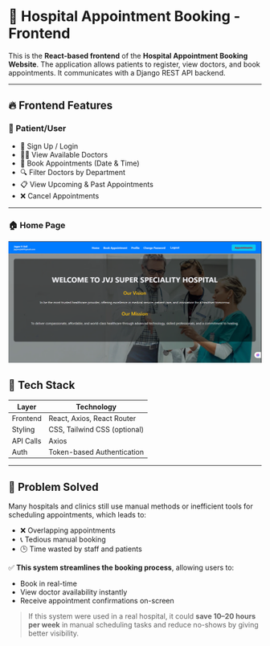 # 🏥 Hospital Appointment Booking - Frontend

This is the **React-based frontend** of the **Hospital Appointment Booking Website**. The application allows patients to register, view doctors, and book appointments. It communicates with a Django REST API backend.

---

## 🔥 Frontend Features

### 👤 Patient/User
- 📝 Sign Up / Login
- 👨‍⚕️ View Available Doctors
- 📅 Book Appointments (Date & Time)
- 🔍 Filter Doctors by Department
- 📋 View Upcoming & Past Appointments
- ❌ Cancel Appointments

---



### 🏠 Home Page
![Home Page](./screenshots/homepage.png)





## 🚀 Tech Stack

| Layer     | Technology                    |
|-----------|-------------------------------|
| Frontend  | React, Axios, React Router    |
| Styling   | CSS, Tailwind CSS (optional)  |
| API Calls | Axios                         |
| Auth      | Token-based Authentication    |

---

## 🧠 Problem Solved

Many hospitals and clinics still use manual methods or inefficient tools for scheduling appointments, which leads to:
- ❌ Overlapping appointments
- 📞 Tedious manual booking
- 🕒 Time wasted by staff and patients

✅ **This system streamlines the booking process**, allowing users to:
- Book in real-time
- View doctor availability instantly
- Receive appointment confirmations on-screen

> If this system were used in a real hospital, it could **save 10–20 hours per week** in manual scheduling tasks and reduce no-shows by giving better visibility.



